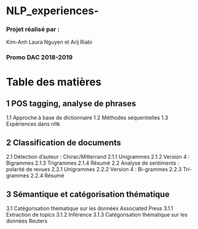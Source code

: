 # NLP_experiences-
### Projet réalisé par :
Kim-Anh Laura Nguyen et Arij Riabi
### Promo DAC 2018-2019

# Table des matières
## 1 POS tagging, analyse de phrases
 1.1 Approche à base de dictionnaire 
 1.2 Méthodes séquentielles 
 1.3 Expériences dans nltk 
## 2 Classification de documents
2.1 Détection d’auteur : Chirac/Mitterrand 
2.1.1 Unigrammes 
2.1.2 Version 4 : Bigrammes 
2.1.3 Trigrammes 
2.1.4 Résumé
2.2 Analyse de sentiments : polarité de revues
2.2.1 Unigrammes 
2.2.2 Version 4 : Bi-grammes 
2.2.3 Tri-grammes 
2.2.4 Résumé 
## 3 Sémantique et catégorisation thématique
3.1 Catégorisation thématique sur les données Associated Press
3.1.1 Extraction de topics 
3.1.2 Inférence 
3.1.3 Catégorisation thématique sur les données Reuters 
